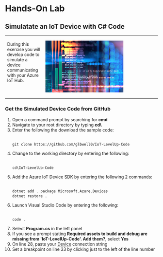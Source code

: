 <h1>Hands-On Lab</h1>

<h2>Simulatate an IoT Device with C# Code</h2>
<table>
<tr>
<td width="25%" valign="top"><br>During this exercise you will develop code to simulate a device communicating with your Azure IoT Hub.</td>
<td>

![EventGridDiagram](./images/IoT_Code.png) 

</td>
</tr>
</table>
<p>
<h3>Get the Simulated Device Code from GitHub</h3>
<ol>
  <li>Open a command prompt by searching for <b>cmd</b>
  <li>Navigate to your root directory by typing <b>cd\</b>
  <li>Enter the following the download the sample code:
<pre><code class="lang-azurecli" title="JSON">
git clone https://github.com/glbwell0/IoT-LevelUp-Code
</pre></code>
  <li>Change to the working directory by entering the following:
<pre><code class="lang-azurecli" title="JSON">
cd\IoT-LevelUp-Code
</pre></code>
  <li>Add the Azure IoT Device SDK by entering the following 2 commands:
<pre><code class="lang-azurecli" title="JSON">
dotnet add . package Microsoft.Azure.Devices
dotnet restore .
</pre></code>
  <li>Launch Visual Studio Code by entering the following:
<pre><code class="lang-azurecli" title="JSON">
code .
</pre></code>
  <li>Select <b>Program.cs</b> in the left panel
  <li>If you see a prompt stating <b>Required assets to build and debug are missing from 'IoT-LevelUp-Code'.  Add them?</b>, select <b>Yes</b>
  <li>On line 28, paste your <u>Device</u> connection string
  <li>Set a breakpoint on line 33 by clicking just to the left of the line number
    <img src="
    
    
